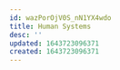 ```yaml
---
id: wazPorOjV0S_nN1YX4wdo
title: Human Systems
desc: ''
updated: 1643723096371
created: 1643723096371
---
```


